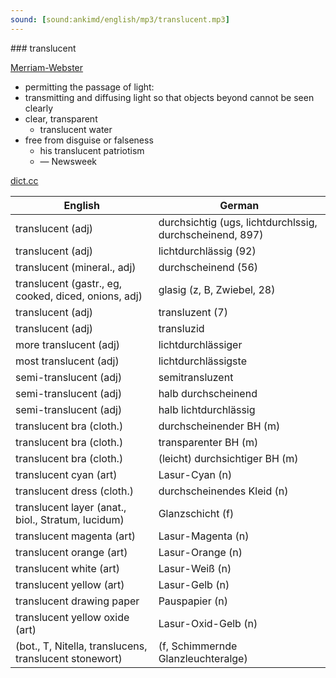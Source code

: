 ```yaml
---
sound: [sound:ankimd/english/mp3/translucent.mp3]
---
```


\### translucent

[Merriam-Webster](https://www.merriam-webster.com/dictionary/translucent)

- permitting the passage of light:
- transmitting and diffusing light so that objects beyond cannot be seen clearly
- clear, transparent
    - translucent water
- free from disguise or falseness
    - his translucent patriotism
    - — Newsweek

[dict.cc](https://www.dict.cc/translucent)

| English        | German       |
| -------------- | ------------ |
| translucent (adj) | durchsichtig (ugs, lichtdurchlssig, durchscheinend, 897) |
| translucent (adj) | lichtdurchlässig (92) |
| translucent (mineral., adj) | durchscheinend (56) |
| translucent (gastr., eg, cooked, diced, onions, adj) | glasig (z, B, Zwiebel, 28) |
| translucent (adj) | transluzent (7) |
| translucent (adj) | transluzid |
| more translucent (adj) | lichtdurchlässiger |
| most translucent (adj) | lichtdurchlässigste |
| semi-translucent (adj) | semitransluzent |
| semi-translucent (adj) | halb durchscheinend |
| semi-translucent (adj) | halb lichtdurchlässig |
| translucent bra (cloth.) | durchscheinender BH (m) |
| translucent bra (cloth.) | transparenter BH (m) |
| translucent bra (cloth.) | (leicht) durchsichtiger BH (m) |
| translucent cyan (art) | Lasur-Cyan (n) |
| translucent dress (cloth.) | durchscheinendes Kleid (n) |
| translucent layer (anat., biol., Stratum, lucidum) | Glanzschicht (f) |
| translucent magenta (art) | Lasur-Magenta (n) |
| translucent orange (art) | Lasur-Orange (n) |
| translucent white (art) | Lasur-Weiß (n) |
| translucent yellow (art) | Lasur-Gelb (n) |
| translucent drawing paper | Pauspapier (n) |
| translucent yellow oxide (art) | Lasur-Oxid-Gelb (n) |
|  (bot., T, Nitella, translucens, translucent stonewort) |  (f, Schimmernde Glanzleuchteralge) |
